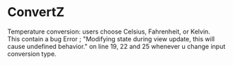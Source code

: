 # ConvertZ

Temperature conversion: users choose Celsius, Fahrenheit, or Kelvin. <br />
This contain a bug Error ; "Modifying state during view update, this will cause undefined behavior." on line 19, 22 and 25 whenever u change input conversion type. 

